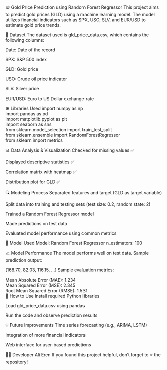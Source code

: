 🪙 Gold Price Prediction using Random Forest Regressor
This project aims to predict gold prices (GLD) using a machine learning model. The model utilizes financial indicators such as SPX, USO, SLV, and EUR/USD to estimate gold price trends.

📁 Dataset
The dataset used is gld_price_data.csv, which contains the following columns:

Date: Date of the record

SPX: S&P 500 index

GLD: Gold price

USO: Crude oil price indicator

SLV: Silver price

EUR/USD: Euro to US Dollar exchange rate

⚙️ Libraries Used
import numpy as np  
import pandas as pd  
import matplotlib.pyplot as plt  
import seaborn as sns  
from sklearn.model_selection import train_test_split  
from sklearn.ensemble import RandomForestRegressor  
from sklearn import metrics 

📊 Data Analysis & Visualization
Checked for missing values ✅

Displayed descriptive statistics ✅

Correlation matrix with heatmap ✅

Distribution plot for GLD ✅

🔍 Modeling Process
Separated features and target (GLD as target variable)

Split data into training and testing sets (test size: 0.2, random state: 2)

Trained a Random Forest Regressor model

Made predictions on test data

Evaluated model performance using common metrics

🧠 Model Used
Model: Random Forest Regressor
n_estimators: 100

📈 Model Performance
The model performs well on test data. Sample prediction output:


[168.70, 82.03, 116.15, ...]
Sample evaluation metrics:


Mean Absolute Error (MAE): 1.234  
Mean Squared Error (MSE): 2.345  
Root Mean Squared Error (RMSE): 1.531  
🧪 How to Use
Install required Python libraries

Load gld_price_data.csv using pandas

Run the code and observe prediction results

💡 Future Improvements
Time series forecasting (e.g., ARIMA, LSTM)

Integration of more financial indicators

Web interface for user-based predictions

🧑‍💻 Developer
Ali Eren
If you found this project helpful, don’t forget to ⭐ the repository!
